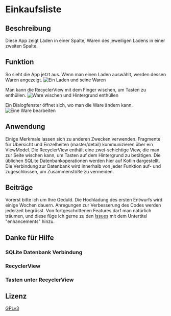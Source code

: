 # Einkaufsliste

## Beschreibung
Diese App zeigt Läden in einer Spalte, Waren des jeweiligen Ladens in einer zweiten Spalte.

## Funktion
So sieht die App jetzt aus.
Wenn man einen Laden auswählt, werden dessen Waren angezeigt.
![Ein Laden und seine Waren](ReadmeUnterstützung/Laden_und_seine_Waren.jpg)

Man kann die RecyclerView mit dem Finger wischen, um Tasten zu enthüllen.
![Ware wischen und Hintergrund enthüllen](ReadmeUnterstützung/Ware_wischen.jpg)

Ein Dialogfenster öffnet sich, wo man die Ware ändern kann.
![Eine Ware bearbeiten](ReadmeUnterstützung/Ware_bearbeiten.jpg)

## Anwendung
Einige Merkmale lassen sich zu anderen Zwecken verwenden.
    Fragmente für Übersicht und Einzelheiten (master/detail) kommunizieren über ein ViewModel.
    Die RecyclerView enthält eine zwei-schichtige View, die man zur Seite wischen kann, um Tasten auf dem Hintergrund zu betätigen. 
    Die üblichen SQLite Datenbankoperationen werden hier auf Kotlin dargestellt. Die Verbindung zur Datenbank wird
    innerhalb von jeder Funktion auf- und zugeschlossen, um Zusammenstöße zu vermeiden.

## Beiträge
Vorerst bitte ich um Ihre Geduld. Die Hochladung des ersten Entwurfs wird einige Wochen dauern. Anregungen zur Verbesserung 
des Codes werden jederzeit begrüsst. Von fortgeschrittenen Features darf man natürlich träumen, und diese füge ich gerne 
zu den [Issues](https://github.com/Galajda/Einkaufsliste/issues?q=is%3Aopen+is%3Aissue+label%3Aenhancement) mit dem Untertitel "enhancements" hinzu.


## Danke für Hilfe
  ### SQLite Datenbank Verbindung
  
  ### RecyclerView
  
  ### Tasten unter RecyclerView
  
## Lizenz
[GPLv3](https://github.com/Galajda/Einkaufsliste/blob/master/LICENSE)


